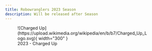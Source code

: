 ```yaml
---
title: Robowranglers 2023 Season
description: Will be released after Season
---
```

<figure markdown>
  ![Charged Up](https://upload.wikimedia.org/wikipedia/en/b/b7/Charged_Up_Logo.svg){ width="300" }
  <figcaption>2023 - Charged Up</figcaption>
</figure>